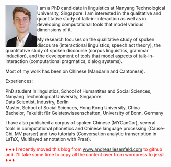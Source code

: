 <p><img src="pic.jpg" alt="Picture" style="float:left;">

I am a PhD candidate in linguistics at Nanyang Technological University, Singapore. I am interested in the qualitative and quantitative study of talk-in-interaction as well as in developing computational tools that model various dimensions of it.

My research focuses on the qualitative study of spoken discourse (interactional linguistics; speech act theory), the quantitative study of spoken discourse (corpus linguistics, grammar induction), and the development of tools that model aspects of talk-in-interaction (computational pragmatics, dialog systems).

Most of my work has been on Chinese (Mandarin and Cantonese). 

Experiences:

PhD student in linguistics, School of Humantites and Social Sciences, Nanyang Technological University, Singapore<br>
Data Scientist, Industry, Berlin<br>
Master, School of Social Sciences, Hong Kong University, China<br>
Bachelor, Fakultät für Geisteswissenschaften, University of Bonn, Germany

I have also published a corpus of spoken Chinese (MYCanCor), several tools in computational phonetics and Chinese language processing (Cause-Chi, MV parser) and two tutorials (Conversation analytic transcription in LaTeX, Multilayed annotation with Praat).

<font color="red">&#9830; &#9830; &#9830; I recently moved this blog from www.andreasliesenfeld.com to github and it'll take some time to copy all the content over from wordpress to jekyll. &#9830; &#9830; &#9830;</font>
